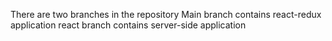 There are two branches in the repository
Main branch contains react-redux application
react branch contains server-side application
